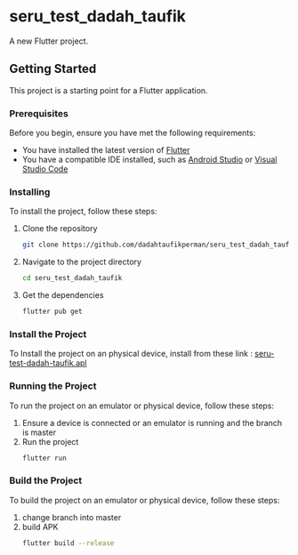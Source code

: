 # seru_test_dadah_taufik

A new Flutter project.

## Getting Started

This project is a starting point for a Flutter application.

### Prerequisites

Before you begin, ensure you have met the following requirements:
- You have installed the latest version of [Flutter](https://flutter.dev/docs/get-started/install)
- You have a compatible IDE installed, such as [Android Studio](https://developer.android.com/studio) or [Visual Studio Code](https://code.visualstudio.com/)

### Installing

To install the project, follow these steps:

1. Clone the repository
    ```bash
    git clone https://github.com/dadahtaufikperman/seru_test_dadah_taufik.git
    ```
2. Navigate to the project directory
    ```bash
    cd seru_test_dadah_taufik
    ```
3. Get the dependencies
    ```bash
    flutter pub get
    ```
    
### Install the Project

To Install the project on an  physical device, install from these link : 
[seru-test-dadah-taufik.apl](https://drive.google.com/file/d/1J1jlY6BVbUNYVLo9ff6uvTbBm6XvdpW1/view?usp=sharing)


    
### Running the Project

To run the project on an emulator or physical device, follow these steps:

1. Ensure a device is connected or an emulator is running and the branch is master
2. Run the project
    ```bash
    flutter run
    ```

### Build the Project

To build the project on an emulator or physical device, follow these steps:

1. change branch into master
2.  build APK
    ```bash
    flutter build --release
    ```
